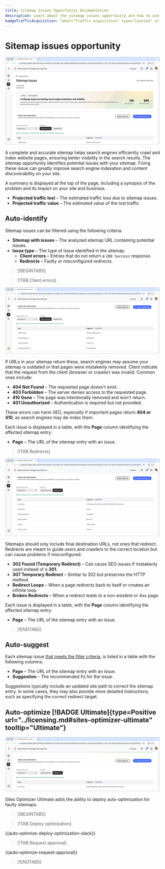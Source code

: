 ```yaml
---
title: Sitemap Issues Opportunity Documentation
description: Learn about the sitemap issues opportunity and how to use it to improve traffic acquisition.
badgeTrafficAcquisition: label="Traffic acquisition" type="Caution" url="../../opportunity-types/traffic-acquisition.md" tooltip="Traffic acquisition"
---
```


# Sitemap issues opportunity

![Sitemap issues opportunity](./assets/sitemap-issues/hero.png)

A complete and accurate sitemap helps search engines efficiently crawl and index website pages, ensuring better visibility in the search results. The sitemap opportunity identifies potential issues with your sitemap. Fixing these issue can greatly improve search engine indexation and content discoverability on your site.

A summary is displayed at the top of the page, including a synopsis of the problem and its impact on your site and business.

* **Projected traffic lost** – The estimated traffic loss due to sitemap issues.
* **Projected traffic value** – The estimated value of the lost traffic.

## Auto-identify

Sitemap issues can be filtered using the following criteria:  

* **Sitemap with issues** – The analyzed sitemap URL containing potential issues.  
* **Issue type** – The type of issue identified in the sitemap:  
  * **Client errors** – Entries that do not return a `200 Success` response.  
  * **Redirects** – Faulty or misconfigured redirects.  

>[!BEGINTABS]

>[!TAB Client errors]

![Auto-identify sitemap client errors](./assets/sitemap-issues/auto-identify-client-errors.png)  

 If URLs in your sitemap return these, search engines may assume your sitemap is outdated or that pages were mistakenly removed. Client indicate that the request from the client (browser or crawler) was invalid. Common ones include:

* **404 Not Found** – The requested page doesn't exist.
* **403 Forbidden** – The server denies access to the requested page.
* **410 Gone** – The page was intentionally removed and won't return.
* **401 Unauthorized** – Authentication is required but not provided.

These errors can harm SEO, especially if important pages return **404 or 410**, as search engines may de-index them.

Each issue is displayed in a table, with the **Page** column identifying the affected sitemap entry:  

* **Page** – The URL of the sitemap entry with an issue.  

>[!TAB Redirects]

![Auto-identify sitemap client errors](./assets/sitemap-issues/auto-identify-redirects.png)  

Sitemaps should only include final destination URLs, not ones that redirect. Redirects are meant to guide users and crawlers to the correct location but can cause problems if misconfigured:

* **302 Found (Temporary Redirect)** – Can cause SEO issues if mistakenly used instead of a **301**.
* **307 Temporary Redirect** – Similar to 302 but preserves the HTTP method.
* **Redirect Loops** – When a page redirects back to itself or creates an infinite loop.
* **Broken Redirects** – When a redirect leads to a non-existent or 4xx page.

Each issue is displayed in a table, with the **Page** column identifying the affected sitemap entry:  

* **Page** – The URL of the sitemap entry with an issue.  

>[!ENDTABS]


## Auto-suggest  

Each sitemap issue [that meets the filter criteria](#auto-identify), is listed in a table with the following columns:  

* **Page** – The URL of the sitemap entry with an issue.  
* **Suggestion** – The recommended fix for the issue.  

Suggestions typically include an updated site path to correct the sitemap entry. In some cases, they may also provide more detailed instructions, such as specifying the correct redirect target.  

## Auto-optimize [!BADGE Ultimate]{type=Positive url="../licensing.md#sites-optimizer-ultimate" tooltip="Ultimate"}

![Auto-optimize Sitemap issues](./assets/sitemap-issues/auto-optimize.png)

Sites Optimizer Ultimate adds the ability to deploy auto-optimization for faulty sitemaps. <!--- TBD-need more in-depth and opportunity specific information here. What does the auto-optimization do?-->

>[!BEGINTABS]

>[!TAB Deploy optimization]

{{auto-optimize-deploy-optimization-slack}}

>[!TAB Request approval]

{{auto-optimize-request-approval}}

>[!ENDTABS]